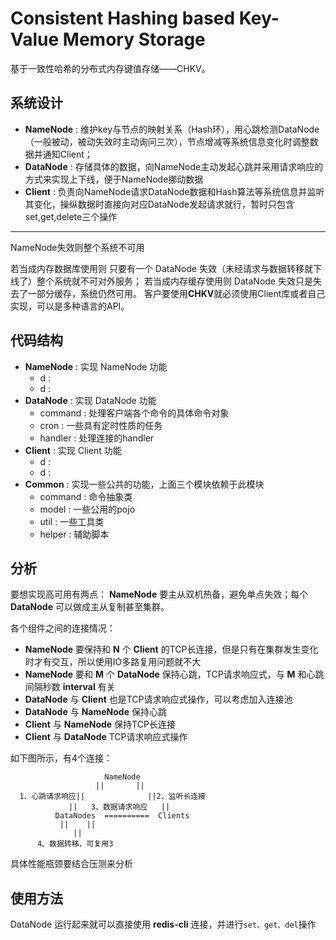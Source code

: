 #  Consistent Hashing based Key-Value Memory Storage  #

基于一致性哈希的分布式内存键值存储——CHKV。

## 系统设计 ##

- **NameNode** : 维护key与节点的映射关系（Hash环），用心跳检测DataNode（一般被动，被动失效时主动询问三次），节点增减等系统信息变化时调整数据并通知Client；
- **DataNode** : 存储具体的数据，向NameNode主动发起心跳并采用请求响应的方式来实现上下线，便于NameNode挪动数据
- **Client** : 负责向NameNode请求DataNode数据和Hash算法等系统信息并监听其变化，操纵数据时直接向对应DataNode发起请求就行，暂时只包含set,get,delete三个操作
****
NameNode失效则整个系统不可用

若当成内存数据库使用则 只要有一个 DataNode 失效（未经请求与数据转移就下线了）整个系统就不可对外服务；
若当成内存缓存使用则 DataNode 失效只是失去了一部分缓存，系统仍然可用。
客户要使用**CHKV**就必须使用Client库或者自己实现，可以是多种语言的API。

## 代码结构 ##

- **NameNode** : 实现 NameNode 功能
    - d : 
    - d : 
- **DataNode** : 实现 DataNode 功能
    - command : 处理客户端各个命令的具体命令对象
    - cron : 一些具有定时性质的任务 
    - handler : 处理连接的handler
- **Client** : 实现 Client 功能
    - d : 
    - d : 
- **Common** : 实现一些公共的功能，上面三个模块依赖于此模块 
    - command : 命令抽象类
    - model : 一些公用的pojo 
    - util : 一些工具类 
    - helper : 辅助脚本

## 分析 ##

要想实现高可用有两点： **NameNode** 要主从双机热备，避免单点失效；每个 **DataNode** 可以做成主从复制甚至集群。

各个组件之间的连接情况：

- **NameNode** 要保持和 **N** 个 **Client** 的TCP长连接，但是只有在集群发生变化时才有交互，所以使用IO多路复用问题就不大
- **NameNode** 要和 **M** 个 **DataNode** 保持心跳，TCP请求响应式，与 **M** 和心跳间隔秒数 **interval** 有关
- **DataNode** 与 **Client** 也是TCP请求响应式操作，可以考虑加入连接池
- **DataNode** 与 **NameNode** 保持心跳
- **Client** 与 **NameNode** 保持TCP长连接
- **Client** 与 **DataNode** TCP请求响应式操作

如下图所示，有4个连接：

                         NameNode
                       ||       ||     
      1、心跳请求响应||              ||2、监听长连接 
                 ||   3、数据请求响应   ||     
              DataNodes  ==========  Clients
               ||    ||
                  ||
          4、数据转移，可复用3  

具体性能瓶颈要结合压测来分析


## 使用方法 ##

DataNode 运行起来就可以直接使用 **redis-cli** 连接，并进行`set、get、del`操作